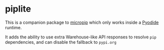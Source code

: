 # piplite

This is a companion package to
[micropip](https://github.com/pyodide/pyodide/tree/main/packages/micropip) which only
works inside a [Pyodide](https://github.com/pyodide/pyodide/) runtime.

It adds the ability to use extra Warehouse-like API responses to resolve `pip`
dependencies, and can disable the fallback to `pypi.org`
